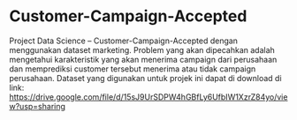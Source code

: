 # Customer-Campaign-Accepted
Project Data Science – Customer-Campaign-Accepted dengan menggunakan dataset marketing. Problem yang akan dipecahkan adalah mengetahui karakteristik yang akan menerima campaign dari perusahaan dan memprediksi customer tersebut menerima atau tidak campaign perusahaan. 
Dataset yang digunakan untuk projek ini dapat di download di link: https://drive.google.com/file/d/15sJ9UrSDPW4hGBfLy6UfbIW1XzrZ84yo/view?usp=sharing
